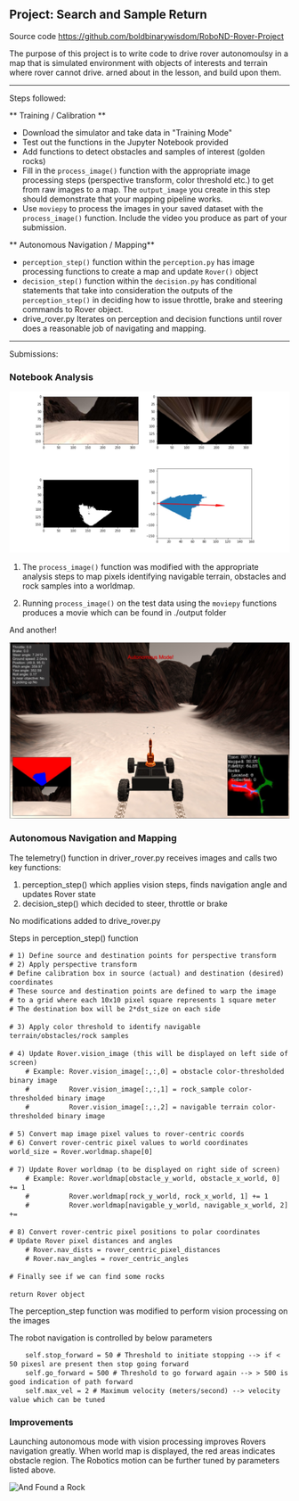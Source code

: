 ## Project: Search and Sample Return

Source code https://github.com/boldbinarywisdom/RoboND-Rover-Project


The purpose of this project is to write code to drive rover autonomoulsy in a map that is simulated environment with objects of interests and terrain where rover cannot drive. arned about in the lesson, and build upon them.


---


Steps followed:

** Training / Calibration **  

* Download the simulator and take data in "Training Mode"
* Test out the functions in the Jupyter Notebook provided
* Add functions to detect obstacles and samples of interest (golden rocks)
* Fill in the `process_image()` function with the appropriate image processing steps (perspective transform, color threshold etc.) to get from raw images to a map.  The `output_image` you create in this step should demonstrate that your mapping pipeline works.
* Use `moviepy` to process the images in your saved dataset with the `process_image()` function.  Include the video you produce as part of your submission.

** Autonomous Navigation / Mapping**

* `perception_step()` function within the `perception.py` has image processing functions to create a map and update `Rover()` object
* `decision_step()` function within the `decision.py` has conditional statements that take into consideration the outputs of the `perception_step()` in deciding how to issue throttle, brake and steering commands to Rover object. 
* drive_rover.py Iterates on perception and decision functions until rover does a reasonable job of navigating and mapping.  

[//]: # (Image References)

[image1]: ./output/terrain2direction.jpg
[image2]: ./output/terrain2drivablemap.jpg
[image3]: ./calibration_images/example_rock1.jpg 
[image4]: ./output/foundRock.jpg

---

Submissions:


### Notebook Analysis

![Terrain to Direction of Robot][image1]


1. The `process_image()` function was modified with the appropriate analysis steps to map pixels identifying navigable terrain, obstacles and rock samples into a worldmap.  

2. Running  `process_image()` on the test data using the `moviepy` functions produces a movie which can be found in ./output folder


And another! 

![Terrain to Driveable map][image2]

### Autonomous Navigation and Mapping

The telemetry() function in driver_rover.py receives images and calls two key functions:

1. perception_step() which applies vision steps, finds navigation angle and updates Rover state
2. decision_step() which decided to steer, throttle or brake

No modifications added to drive_rover.py

Steps in perception_step() function

    # 1) Define source and destination points for perspective transform
    # 2) Apply perspective transform
    # Define calibration box in source (actual) and destination (desired) coordinates
    # These source and destination points are defined to warp the image
    # to a grid where each 10x10 pixel square represents 1 square meter
    # The destination box will be 2*dst_size on each side
   
    # 3) Apply color threshold to identify navigable terrain/obstacles/rock samples
    
    # 4) Update Rover.vision_image (this will be displayed on left side of screen)
        # Example: Rover.vision_image[:,:,0] = obstacle color-thresholded binary image
        #          Rover.vision_image[:,:,1] = rock_sample color-thresholded binary image
        #          Rover.vision_image[:,:,2] = navigable terrain color-thresholded binary image

    # 5) Convert map image pixel values to rover-centric coords
    # 6) Convert rover-centric pixel values to world coordinates
    world_size = Rover.worldmap.shape[0]
    
    # 7) Update Rover worldmap (to be displayed on right side of screen)
        # Example: Rover.worldmap[obstacle_y_world, obstacle_x_world, 0] += 1
        #          Rover.worldmap[rock_y_world, rock_x_world, 1] += 1
        #          Rover.worldmap[navigable_y_world, navigable_x_world, 2] += 

    # 8) Convert rover-centric pixel positions to polar coordinates
    # Update Rover pixel distances and angles
        # Rover.nav_dists = rover_centric_pixel_distances
        # Rover.nav_angles = rover_centric_angles

    # Finally see if we can find some rocks
 
    return Rover object

The perception_step function was modified to perform vision processing on the images

The robot navigation is controlled by below parameters

        self.stop_forward = 50 # Threshold to initiate stopping --> if < 50 pixesl are present then stop going forward
        self.go_forward = 500 # Threshold to go forward again --> > 500 is good indication of path forward
        self.max_vel = 2 # Maximum velocity (meters/second) --> velocity value which can be tuned

### Improvements

Launching autonomous mode with vision processing improves Rovers navigation greatly. When world map is displayed, the red areas indicates obstacle region. The Robotics motion can be further tuned by parameters listed above. 


![And Found a Rock][image4]


